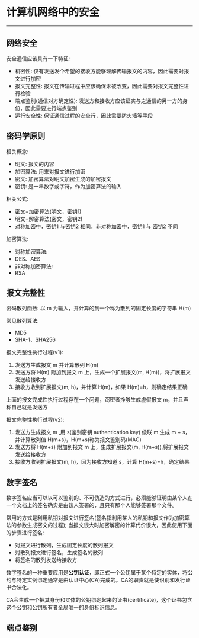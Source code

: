 # 计算机网络中的安全

---

## 网络安全

安全通信应该具有一下特征:
 - 机密性: 仅有发送发个希望的接收方能够理解传输报文的内容，因此需要对报文进行加密
 - 报文完整性: 报文在传输过程中应该确保未被改变，因此需要对报文完整性进行检验
 - 端点鉴别(通信对方确定性): 发送方和接收方应该证实与之通信的另一方的身份，因此需要进行端点鉴别
 - 运行安全性: 保证通信过程的安全行，因此需要防火墙等手段

## 密码学原则

相关概念:
 - 明文: 报文的内容
 - 加密算法: 用来对报文进行加密
 - 密文: 加密算法对明文加密生成的加密报文
 - 密钥: 是一串数字或字符，作为加密算法的输入

相关公式:
 - 密文=加密算法(明文，密钥1)
 - 明文=解密算法(密文，密钥2)
 - 对称加密中，密钥1 与密钥2 相同，非对称加密中，密钥1 与 密钥2 不同

加密算法:
 - 对称加密算法:
  - DES、AES
 - 非对称加密算法:
  - RSA 

## 报文完整性
密码散列函数: 以 m 为输入，并计算的到一个称为散列的固定长度的字符串 H(m)

常见散列算法:
 - MD5
 - SHA-1、SHA256

报文完整性执行过程(v1):
1. 发送方生成报文 m 并计算散列 H(m)
2. 发送方将 H(m) 附加到报文 m 上，生成一个扩展报文(m, H(m))，将扩展报文发送给接收方
3. 接收方收到扩展报文(m, h)，并计算 H(m)，如果 H(m)=h，则确定结果正确

上面的报文完成性执行过程存在一个问题，窃密者挣够生成虚假报文 m，并且声称自己就是发送方

报文完整性执行过程(v2):
1. 发送方生成报文 m ,用 s(鉴别密钥 authentication key) 级联 m 生成 m + s，并计算散列值 H(m+s)，H(m+s)称为报文鉴别码(MAC)
2. 发送方将 H(m+s) 附加到报文 m 上，生成扩展报文(m, H(m+s)),将扩展报文发送给接收方
3. 接收方收到扩展报文(m, h)，因为接收方知道 s，计算 H(m+s)=h，确定结果

## 数字签名
数字签名应当可以以可以鉴别的、不可伪造的方式进行，必须能够证明由某个人在一个文档上的签名确实是由该人签署的，且只有那个人能够签署那个文件。

常用的方式是利用私钥对报文进行签名(签名指利用某人的私钥和报文作为加密算法的参数生成密文的过程); 当报文很大时加密解密的计算代价很大，因此使用下面的步骤进行签名:
 - 对报文进行散列，生成固定长度的散列报文
 - 对散列报文进行签名，生成签名的散列
 - 将签名的散列发送给接收方

数字签名的一种重要应用是**公钥认证**，即正式一个公钥属于某个特定的实体，将公约与特定实例绑定通常是由认证中心(CA)完成的。CA的职责就是使识别和发行证书合法化。

CA会生成一个把其身份和实体的公钥绑定起来的证书(certificate)，这个证书包含这个公钥和公钥所有者全局唯一的身份标识信息。

## 端点鉴别